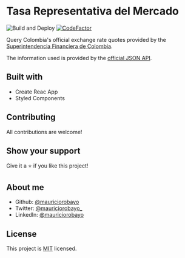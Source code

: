 # Tasa Representativa del Mercado

![Build and Deploy](https://github.com/mauriciorobayo/tasa-representativa-del-mercado/workflows/Build%20and%20Deploy/badge.svg)
[![CodeFactor](https://www.codefactor.io/repository/github/mauriciorobayo/tasa-representativa-del-mercado/badge)](https://www.codefactor.io/repository/github/mauriciorobayo/tasa-representativa-del-mercado)

Query Colombia's official exchange rate quotes provided by the [Superintendencia Financiera de Colombia](https://www.superfinanciera.gov.co/).

The information used is provided by the [official JSON API](https://dev.socrata.com/foundry/www.datos.gov.co/32sa-8pi3).

## Built with

- Create Reac App
- Styled Components

## Contributing

All contributions are welcome!

## Show your support

Give it a ⭐️ if you like this project!

## About me

- Github: [@mauriciorobayo](https://github.com/MauricioRobayo)
- Twitter: [@mauriciorobayo\_](https://twitter.com/MauricioRobayo_)
- LinkedIn: [@mauriciorobayo](https://www.linkedin.com/in/MauricioRobayo)

## License

This project is [MIT](LICENSE) licensed.


